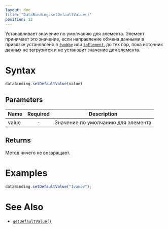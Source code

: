 ```yaml
---
layout: doc
title: "DataBinding.setDefaultValue()"
position: 12
---
```


Устанавливает значение по умолчанию для элемента. Элемент принимает это значение, если направление обмена данными в привязке установлено в [`twoWay`](../BindingMode/) или [`toElement`](../BindingMode/), до тех пор, пока источник данных не загрузится и не установит значение для элемента. 

# Syntax

```js
dataBinding.setDefaultValue(value)
```

## Parameters

|Name|Required|Description|
|----|:--:|-----------|
|value|-|Значение по умолчанию для элемента|

## Returns

Метод ничего не возвращает.


# Examples

```js
dataBinding.setDefaultValue("Ivanov");
```

# See Also

* [`getDefaultValue()`](../DataBinding.getDefaultValue/)
